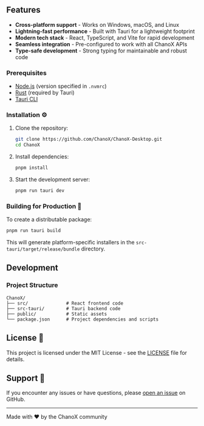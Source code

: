 

## Features

- **Cross-platform support** - Works on Windows, macOS, and Linux
- **Lightning-fast performance** - Built with Tauri for a lightweight footprint
- **Modern tech stack** - React, TypeScript, and Vite for rapid development
- **Seamless integration** - Pre-configured to work with all ChanoX APIs
- **Type-safe development** - Strong typing for maintainable and robust code



### Prerequisites

- [Node.js](https://nodejs.org/) (version specified in `.nvmrc`)
- [Rust](https://www.rust-lang.org/tools/install) (required by Tauri)
- [Tauri CLI](https://tauri.app/v1/guides/getting-started/prerequisites)

### Installation ⚙️

1. Clone the repository:
   ```bash
   git clone https://github.com/ChanoX/ChanoX-Desktop.git
   cd ChanoX
   ```

2. Install dependencies:
   ```bash
   pnpm install
   ```

3. Start the development server:
   ```bash
   pnpm run tauri dev
   ```

### Building for Production 🔎

To create a distributable package:

```bash
pnpm run tauri build
```

This will generate platform-specific installers in the `src-tauri/target/release/bundle` directory.

## Development

### Project Structure

```
ChanoX/
├── src/              # React frontend code
├── src-tauri/        # Tauri backend code
├── public/           # Static assets
└── package.json      # Project dependencies and scripts
```


## License 🪪

This project is licensed under the MIT License - see the [LICENSE](LICENSE) file for details.

## Support 🚉

If you encounter any issues or have questions, please [open an issue](https://github.com/ChanoX/ChanoX-Desktop/issues) on GitHub.

---

Made with ❤️ by the ChanoX community
